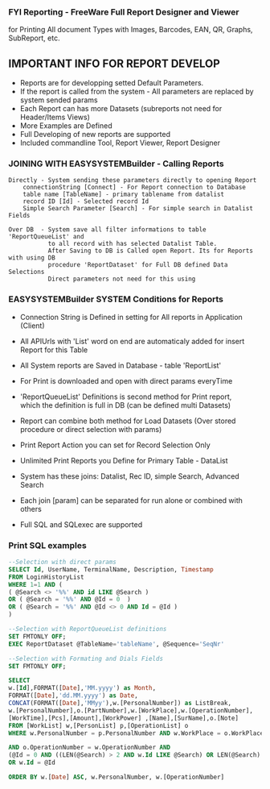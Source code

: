 ### FYI Reporting  - FreeWare Full Report Designer and Viewer
for Printing All document Types with Images, Barcodes, EAN, QR, Graphs, SubReport, etc.

## IMPORTANT INFO FOR REPORT DEVELOP
* Reports are for developping setted Default Parameters.  
* If the report is called from the system - All parameters are replaced by system sended params
* Each Report can has more Datasets  (subreports not need for Header/Items Views)
* More Examples are Defined
* Full Developing of new reports are supported
* Included commandline Tool, Report Viewer, Report Designer

### JOINING WITH EASYSYSTEMBuilder - Calling Reports
    Directly - System sending these parameters directly to opening Report
        connectionString [Connect] - For Report connection to Database
        table name [TableName] - primary tablename from datalist
        record ID [Id] - Selected record Id
        Simple Search Parameter [Search] - For simple search in Datalist Fields
        
    Over DB  - System save all filter informations to table 'ReportQueueList' and 
               to all record with has selected Datalist Table. 
               After Saving to DB is Called open Report. Its for Reports with using DB  
               procedure 'ReportDataset' for Full DB defined Data Selections
               Direct parameters not need for this using

### EASYSYSTEMBuilder SYSTEM Conditions for Reports 
* Connection String is Defined in setting for All reports in Application (Client) 
* All APIUrls with 'List' word on end are automaticaly added for insert Report for this Table             
* All System reports are Saved in Database - table 'ReportList'  
* For Print is downloaded and open with direct params everyTime

* 'ReportQueueList' Definitions is second method for Print report,  
which the definition is full in DB (can be defined multi Datasets)
* Report can combine both method for Load Datasets (Over stored procedure or direct selection with params)
* Print Report Action you can set for Record Selection Only
* Unlimited Print Reports you Define for Primary Table - DataList
* System has these joins: Datalist, Rec ID, simple Search, Advanced Search
* Each join [param] can be separated for run alone or combined with others
* Full SQL and SQLexec are supported


### Print SQL examples
```sql
--Selection with direct params
SELECT Id, UserName, TerminalName, Description, Timestamp 
FROM LoginHistoryList 
WHERE 1=1 AND (
( @Search <> '%%' AND id LIKE @Search )
OR ( @Search = '%%' AND @Id = 0  )
OR ( @Search = '%%' AND @Id <> 0 AND Id = @Id )
)
```

```sql
--Selection with ReportQueueList definitions
SET FMTONLY OFF;
EXEC ReportDataset @TableName='tableName', @Sequence='SeqNr' 
```

```sql
--Selection with Formating and Dials Fields
SET FMTONLY OFF;

SELECT
w.[Id],FORMAT([Date],'MM.yyyy') as Month,
FORMAT([Date],'dd.MM.yyyy') as Date,
CONCAT(FORMAT([Date],'MMyy'),w.[PersonalNumber]) as ListBreak,
w.[PersonalNumber],o.[PartNumber],w.[WorkPlace],w.[OperationNumber],
[WorkTime],[Pcs],[Amount],[WorkPower] ,[Name],[SurName],o.[Note]
FROM [WorkList] w,[PersonList] p,[OperationList] o 
WHERE w.PersonalNumber = p.PersonalNumber AND w.WorkPlace = o.WorkPlace 

AND o.OperationNumber = w.OperationNumber AND
(@Id = 0 AND ((LEN(@Search) > 2 AND w.Id LIKE @Search) OR LEN(@Search) = 2))
OR w.Id = @Id 

ORDER BY w.[Date] ASC, w.PersonalNumber, w.[OperationNumber]
```
